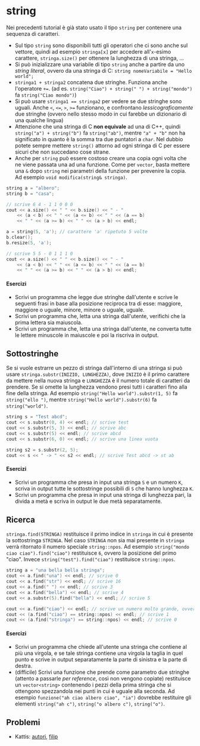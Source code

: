 # string

Nei precedenti tutorial è già stato usato il tipo `string` per contenere una sequenza di caratteri.
- Sul tipo `string` sono disponibili tutti gli operatori che ci sono anche sul vettore, quindi ad esempio `stringa[x]` per accedere all'`x`-esimo carattere, `stringa.size()` per ottenere la lunghezza di una stringa, ... 
- Si può inizializzare una variabile di tipo `string` anche a partire da uno *string literal*, ovvero da una stringa di C: `string nomeVariabile = "Hello world";`
- `stringa1 + stringa2` concatena due stringhe. Funziona anche l'operatore `+=`. (ad es. `string("Ciao") + string(" ") + string("mondo")` fa `string("Ciao mondo")`)
- Si può usare `stringa1 == stringa2` per vedere se due stringhe sono uguali. Anche `<`, `<=`, `>`, `>=` funzionano, e confrontano *lessicograficamente* due stringhe (ovvero nello stesso modo in cui farebbe un dizionario di una qualche lingua)
- Attenzione che una stringa di C **non equivale** ad una di C++, quindi `string("a") + string("b")` fa `string("ab")`, mentre `"a" + "b"` non ha significato in quanto è la somma tra due puntatori a `char`. Nel dubbio potete sempre mettere `string()` attorno ad ogni stringa di C per essere sicuri che non succedano cose strane.
- Anche per `string` può essere costoso creare una copia ogni volta che ne viene passata una ad una funzione. Come per `vector`, basta mettere una `&` dopo `string` nei parametri della funzione per prevenire la copia. Ad esempio `void modifica(string& stringa)`.

```cpp
string a = "albero";
string b = "casa";

// scrive 6 4 - 1 1 0 0 0
cout << a.size() << " " << b.size() << " - "
	<< (a < b) << " " << (a <= b) << " " << (a == b)
	<< " " << (a >= b) << " " << (a > b) << endl;

a = string(5, 'a'); // carattere 'a' ripetuto 5 volte
b.clear();
b.resize(5, 'a');

// scrive 5 5 - 0 1 1 1 0
cout << a.size() << " " << b.size() << " - "
	<< (a < b) << " " << (a <= b) << " " << (a == b)
	<< " " << (a >= b) << " " << (a > b) << endl;
```

#### Esercizi
- Scrivi un programma che legge due stringhe dall'utente e scrive le seguenti frasi in base alla posizione reciproca tra di esse: maggiore, maggiore o uguale, minore, minore o uguale, uguale.
- Scrivi un programma che, letta una stringa dall'utente, verifichi che la prima lettera sia maiuscola.
- Scrivi un programma che, letta una stringa dall'utente, ne converta tutte le lettere minuscole in maiuscole e poi la riscriva in output.

## Sottostringhe

Se si vuole estrarre un pezzo di stringa dall'interno di una stringa si può usare `stringa.substr(INIZIO, LUNGHEZZA)`, dove `INIZIO` è il primo carattere da mettere nella nuova stringa e `LUNGHEZZA` è il numero totale di caratteri da prendere. Se si omette la lunghezza vendono presi tutti i caratteri fino alla fine della stringa. Ad esempio `string("Hello world").substr(1, 5)` fa `string("ello ")`, mentre `string("Hello world").substr(6)` fa `string("world")`.

```cpp
string s = "Test abcd";
cout << s.substr(0, 4) << endl; // scrive test
cout << s.substr(5, 3) << endl; // scrive abc
cout << s.substr(5) << endl; // scrive abcd
cout << s.substr(6, 0) << endl; // scrive una linea vuota

string s2 = s.substr(2, 5);
cout << s << " -> " << s2 << endl; // scrive Test abcd -> st ab
```

#### Esercizi
- Scrivi un programma che presa in input una stringa `S` e un numero `K`, scriva in output tutte le sottostringe possibili di `S` che hanno lunghezza `K`.
- Scrivi un programma che presa in input una stringa di lunghezza pari, la divida a metà e scriva in output le due metà separatamente.

## Ricerca

`stringa.find(STRINGA)` restituisce il primo indice in `stringa` in cui è presente la sottostringa `STRINGA`. Nel caso `STRINGA` non sia mai presente in `stringa` verrà ritornato il numero speciale `string::npos`. Ad esempio `string("mondo ciao ciao").find("ciao")` restituisce `6`, ovvero la posizione del primo "ciao". Invece `string("test").find("ciao")` restituisce `string::npos`.

```cpp
string a = "una bella bella stringa";
cout << a.find("una") << endl; // scrive 0
cout << a.find("str") << endl; // scrive 16
cout << a.find(" ") << endl; // scrive 3
cout << a.find("bella") << endl; // scrive 4
cout << a.substr(5).find("bella") << endl; // scrive 5

cout << a.find("ciao") << endl; // scrive un numero molto grande, ovvero string::npos
cout << (a.find("ciao") == string::npos) << endl; // scrive 1
cout << (a.find("stringa") == string::npos) << endl; // scrive 0
```

#### Esercizi
- Scrivi un programma che chiede all'utente una stringa che contiene al più una virgola, e se tale stringa contiene una virgola la taglia in quel punto e scrive in output separatamente la parte di sinistra e la parte di destra.
- (difficile) Scrivi una funzione che prende come parametro due stringhe (attento a passarle *per reference*, così non vengono copiate) restituisce un `vector<string>` contenendo i pezzi della prima stringa che si ottengono spezzandola nei punti in cui è uguale alla seconda. Ad esempio `funzione("ah ciao albero ciao", "ia")` dovrebbe restituire gli elementi `string("ah c")`, `string("o albero c")`, `string("o")`.


## Problemi

- Kattis: [autori](https://open.kattis.com/contests/wg4y5t/problems/autori), [filip](https://open.kattis.com/problems/filip)